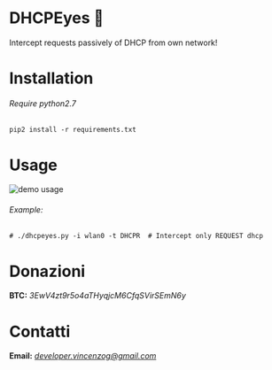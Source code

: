# DHCPEyes :eyes:
Intercept requests passively of DHCP from own network!

# Installation
###### Require python2.7

```
pip2 install -r requirements.txt
```
# Usage
![demo usage](https://raw.githubusercontent.com/vincenzogianfelice/DHCPEyes/master/img/usage.png)

###### Example:
```
# ./dhcpeyes.py -i wlan0 -t DHCPR  # Intercept only REQUEST dhcp
```

# Donazioni

**BTC:** *3EwV4zt9r5o4aTHyqjcM6CfqSVirSEmN6y*

# Contatti

**Email:** *developer.vincenzog@gmail.com*
